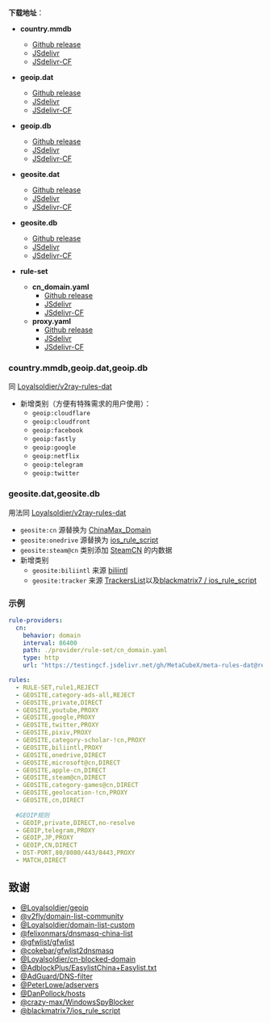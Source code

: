 **下载地址**：

- **country.mmdb**
  - [Github release](https://github.com/MetaCubeX/meta-rules-dat/releases/download/latest/country.mmdb)
  - [JSdelivr](https://cdn.jsdelivr.net/gh/MetaCubeX/meta-rules-dat@release/country.mmdb)
  - [JSdelivr-CF](https://testingcf.jsdelivr.net/gh/MetaCubeX/meta-rules-dat@release/country.mmdb)
- **geoip.dat**

  - [Github release](https://github.com/MetaCubeX/meta-rules-dat/releases/download/latest/geoip.dat)
  - [JSdelivr](https://cdn.jsdelivr.net/gh/MetaCubeX/meta-rules-dat@release/geoip.dat)
  - [JSdelivr-CF](https://testingcf.jsdelivr.net/gh/MetaCubeX/meta-rules-dat@release/geoip.dat)

- **geoip.db**

  - [Github release](https://github.com/MetaCubeX/meta-rules-dat/releases/download/latest/geoip.db)
  - [JSdelivr](https://cdn.jsdelivr.net/gh/MetaCubeX/meta-rules-dat@release/geoip.db)
  - [JSdelivr-CF](https://testingcf.jsdelivr.net/gh/MetaCubeX/meta-rules-dat@release/geoip.db)

- **geosite.dat**

  - [Github release](https://github.com/MetaCubeX/meta-rules-dat/releases/download/latest/geosite.dat)
  - [JSdelivr](https://cdn.jsdelivr.net/gh/MetaCubeX/meta-rules-dat@release/geosite.dat)
  - [JSdelivr-CF](https://testingcf.jsdelivr.net/gh/MetaCubeX/meta-rules-dat@release/geosite.dat)

- **geosite.db**
  - [Github release](https://github.com/MetaCubeX/meta-rules-dat/releases/download/latest/geosite.db)
  - [JSdelivr](https://cdn.jsdelivr.net/gh/MetaCubeX/meta-rules-dat@release/geosite.db)
  - [JSdelivr-CF](https://testingcf.jsdelivr.net/gh/MetaCubeX/meta-rules-dat@release/geosite.db)
- **rule-set**
  - **cn_domain.yaml**
    - [Github release](https://github.com/MetaCubeX/meta-rules-dat/releases/download/latest/cn_domain.yaml)
    - [JSdelivr](https://cdn.jsdelivr.net/gh/MetaCubeX/meta-rules-dat@release/cn_domain.yaml)
    - [JSdelivr-CF](https://testingcf.jsdelivr.net/gh/MetaCubeX/meta-rules-dat@release/cn_domain.yaml)
  - **proxy.yaml**
    - [Github release](https://github.com/MetaCubeX/meta-rules-dat/releases/download/latest/proxy.yaml)
    - [JSdelivr](https://cdn.jsdelivr.net/gh/MetaCubeX/meta-rules-dat@release/proxy.yaml)
    - [JSdelivr-CF](https://testingcf.jsdelivr.net/gh/MetaCubeX/meta-rules-dat@release/proxy.yaml)
### country.mmdb,geoip.dat,geoip.db

同 [Loyalsoldier/v2ray-rules-dat](https://github.com/Loyalsoldier/v2ray-rules-dat)
- 新增类别（方便有特殊需求的用户使用）：
  - `geoip:cloudflare`
  - `geoip:cloudfront`
  - `geoip:facebook`
  - `geoip:fastly`
  - `geoip:google`
  - `geoip:netflix`
  - `geoip:telegram`
  - `geoip:twitter`

### geosite.dat,geosite.db

用法同 [Loyalsoldier/v2ray-rules-dat](https://github.com/Loyalsoldier/v2ray-rules-dat)  
  - `geosite:cn` 源替换为 [ChinaMax_Domain](https://github.com/blackmatrix7/ios_rule_script/tree/master/rule/Clash/ChinaMax)
  - `geosite:onedrive` 源替换为 [ios_rule_script](https://github.com/blackmatrix7/ios_rule_script/tree/master/rule/Clash/Onedrive)
  - `geosite:steam@cn` 类别添加 [SteamCN](https://github.com/blackmatrix7/ios_rule_script/tree/master/rule/Clash/SteamCN) 的内数据
  - 新增类别
    - `geosite:biliintl` 来源 [biliintl](https://raw.githubusercontent.com/xishang0128/rules/main/biliintl.list)
    - `geosite:tracker` 来源 [TrackersList](https://trackerslist.com/#/zh)以及[blackmatrix7
/
ios_rule_script](https://github.com/blackmatrix7/ios_rule_script/tree/master/rule/Clash/PrivateTracker)

### 示例
```yaml
rule-providers:
  cn:
    behavior: domain
    interval: 86400
    path: ./provider/rule-set/cn_domain.yaml
    type: http
    url: "https://testingcf.jsdelivr.net/gh/MetaCubeX/meta-rules-dat@release/cn_domain.yaml"

rules:
  - RULE-SET,rule1,REJECT
  - GEOSITE,category-ads-all,REJECT
  - GEOSITE,private,DIRECT
  - GEOSITE,youtube,PROXY
  - GEOSITE,google,PROXY
  - GEOSITE,twitter,PROXY
  - GEOSITE,pixiv,PROXY
  - GEOSITE,category-scholar-!cn,PROXY
  - GEOSITE,biliintl,PROXY
  - GEOSITE,onedrive,DIRECT
  - GEOSITE,microsoft@cn,DIRECT
  - GEOSITE,apple-cn,DIRECT
  - GEOSITE,steam@cn,DIRECT
  - GEOSITE,category-games@cn,DIRECT
  - GEOSITE,geolocation-!cn,PROXY
  - GEOSITE,cn,DIRECT
  
  #GEOIP规则
  - GEOIP,private,DIRECT,no-resolve
  - GEOIP,telegram,PROXY
  - GEOIP,JP,PROXY
  - GEOIP,CN,DIRECT
  - DST-PORT,80/8080/443/8443,PROXY
  - MATCH,DIRECT
```

## 致谢

- [@Loyalsoldier/geoip](https://github.com/Loyalsoldier/geoip)
- [@v2fly/domain-list-community](https://github.com/v2fly/domain-list-community)
- [@Loyalsoldier/domain-list-custom](https://github.com/Loyalsoldier/domain-list-custom)
- [@felixonmars/dnsmasq-china-list](https://github.com/felixonmars/dnsmasq-china-list)
- [@gfwlist/gfwlist](https://github.com/gfwlist/gfwlist)
- [@cokebar/gfwlist2dnsmasq](https://github.com/cokebar/gfwlist2dnsmasq)
- [@Loyalsoldier/cn-blocked-domain](https://github.com/Loyalsoldier/cn-blocked-domain)
- [@AdblockPlus/EasylistChina+Easylist.txt](https://easylist-downloads.adblockplus.org/easylistchina+easylist.txt)
- [@AdGuard/DNS-filter](https://kb.adguard.com/en/general/adguard-ad-filters#dns-filter)
- [@PeterLowe/adservers](https://pgl.yoyo.org/adservers)
- [@DanPollock/hosts](https://someonewhocares.org/hosts)
- [@crazy-max/WindowsSpyBlocker](https://github.com/crazy-max/WindowsSpyBlocker)
- [@blackmatrix7/ios_rule_script](https://github.com/blackmatrix7/ios_rule_script)
